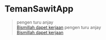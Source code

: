 # TemanSawitApp
> pengen turu anjay  
[Bismillah dapet kerjaan](https://www.linkedin.com/in/sohiburroihan/)
> pengen turu anjay  
[Bismillah dapet kerjaan](https://www.linkedin.com/in/sohiburroihan/)

